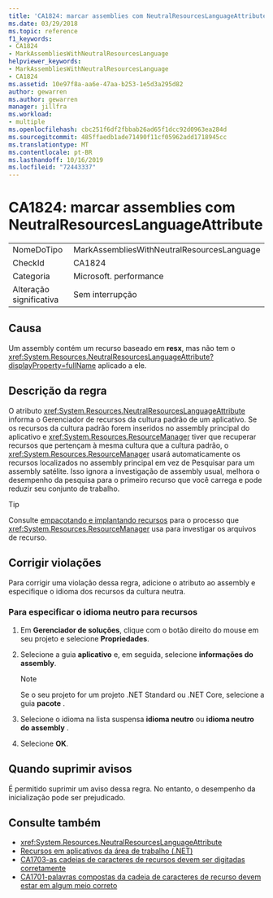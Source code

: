 ```yaml
---
title: 'CA1824: marcar assemblies com NeutralResourcesLanguageAttribute'
ms.date: 03/29/2018
ms.topic: reference
f1_keywords:
- CA1824
- MarkAssembliesWithNeutralResourcesLanguage
helpviewer_keywords:
- MarkAssembliesWithNeutralResourcesLanguage
- CA1824
ms.assetid: 10e97f8a-aa6e-47aa-b253-1e5d3a295d82
author: gewarren
ms.author: gewarren
manager: jillfra
ms.workload:
- multiple
ms.openlocfilehash: cbc251f6df2fbbab26ad65f1dcc92d0963ea284d
ms.sourcegitcommit: 485ffaedb1ade71490f11cf05962add1718945cc
ms.translationtype: MT
ms.contentlocale: pt-BR
ms.lasthandoff: 10/16/2019
ms.locfileid: "72443337"
---
```

# <a name="ca1824-mark-assemblies-with-neutralresourceslanguageattribute"></a>CA1824: marcar assemblies com NeutralResourcesLanguageAttribute

|||
|-|-|
|NomeDoTipo|MarkAssembliesWithNeutralResourcesLanguage|
|CheckId|CA1824|
|Categoria|Microsoft. performance|
|Alteração significativa|Sem interrupção|

## <a name="cause"></a>Causa

Um assembly contém um recurso baseado em **resx**, mas não tem o <xref:System.Resources.NeutralResourcesLanguageAttribute?displayProperty=fullName> aplicado a ele.

## <a name="rule-description"></a>Descrição da regra

O atributo <xref:System.Resources.NeutralResourcesLanguageAttribute> informa o Gerenciador de recursos da cultura padrão de um aplicativo. Se os recursos da cultura padrão forem inseridos no assembly principal do aplicativo e <xref:System.Resources.ResourceManager> tiver que recuperar recursos que pertençam à mesma cultura que a cultura padrão, o <xref:System.Resources.ResourceManager> usará automaticamente os recursos localizados no assembly principal em vez de Pesquisar para um assembly satélite. Isso ignora a investigação de assembly usual, melhora o desempenho da pesquisa para o primeiro recurso que você carrega e pode reduzir seu conjunto de trabalho.

> [!TIP]
> Consulte [empacotando e implantando recursos](/dotnet/framework/resources/packaging-and-deploying-resources-in-desktop-apps) para o processo que <xref:System.Resources.ResourceManager> usa para investigar os arquivos de recurso.

## <a name="fix-violations"></a>Corrigir violações

Para corrigir uma violação dessa regra, adicione o atributo ao assembly e especifique o idioma dos recursos da cultura neutra.

### <a name="to-specify-the-neutral-language-for-resources"></a>Para especificar o idioma neutro para recursos

1. Em **Gerenciador de soluções**, clique com o botão direito do mouse em seu projeto e selecione **Propriedades**.

2. Selecione a guia **aplicativo** e, em seguida, selecione **informações do assembly**.

   > [!NOTE]
   > Se o seu projeto for um projeto .NET Standard ou .NET Core, selecione a guia **pacote** .

3. Selecione o idioma na lista suspensa **idioma neutro** ou **idioma neutro do assembly** .

4. Selecione **OK**.

## <a name="when-to-suppress-warnings"></a>Quando suprimir avisos

É permitido suprimir um aviso dessa regra. No entanto, o desempenho da inicialização pode ser prejudicado.

## <a name="see-also"></a>Consulte também

- <xref:System.Resources.NeutralResourcesLanguageAttribute>
- [Recursos em aplicativos da área de trabalho (.NET)](/dotnet/framework/resources/)
- [CA1703-as cadeias de caracteres de recursos devem ser digitadas corretamente](../code-quality/ca1703-resource-strings-should-be-spelled-correctly.md)
- [CA1701-palavras compostas da cadeia de caracteres de recurso devem estar em algum meio correto](../code-quality/ca1701-resource-string-compound-words-should-be-cased-correctly.md)
